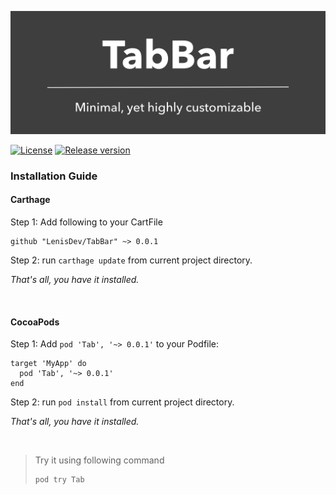 ![Minimal, yet higly customizable](/Logo.png "TabBar - Project Logo")

[![License](https://img.shields.io/github/license/LenisDev/TabBar)](https://github.com/LenisDev/TabBar/blob/master/LICENSE)
[![Release version](https://img.shields.io/cocoapods/v/Tab)](https://github.com/LenisDev/TabBar/releases)

### Installation Guide

#### Carthage

Step 1: 
Add following to your CartFile

```
github "LenisDev/TabBar" ~> 0.0.1
```

Step 2:
run `carthage update` from current project directory.

*That's all, you have it installed.*

<br>

#### CocoaPods

Step 1:
Add `pod 'Tab', '~> 0.0.1'` to your Podfile:

```
target 'MyApp' do
  pod 'Tab', '~> 0.0.1'
end
```

Step 2:
run `pod install` from current project directory.

*That's all, you have it installed.*

<br>

>
>
>Try it using following command
>```
>pod try Tab
>```
>
